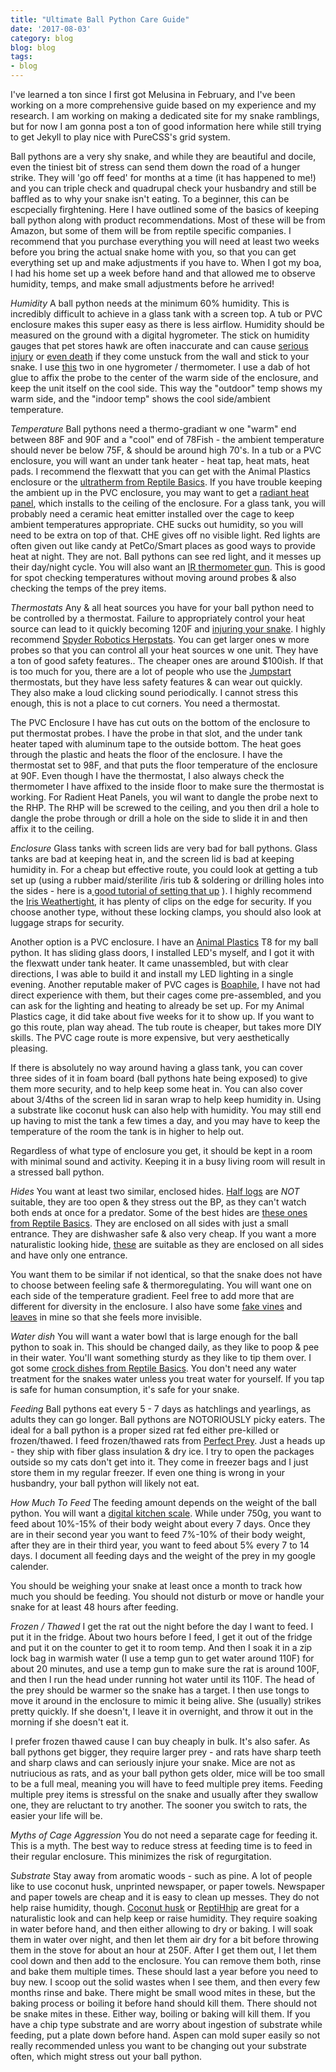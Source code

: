 ```yaml
---
title: "Ultimate Ball Python Care Guide"
date: '2017-08-03'
category: blog
blog: blog
tags:
- blog
---
```

I've learned a ton since I first got Melusina in February, and I've been working on a more comprehensive guide based on my experience and my research. I am working on making a dedicated site for my snake ramblings, but for now I am gonna post a ton of good information here while still trying to get Jekyll to play nice with PureCSS's grid system. 

Ball pythons are a very shy snake, and while they are beautiful and docile, even the tiniest bit of stress can send them down the road of a hunger strike. They will 'go off feed' for months at a time (it has happened to me!) and you can triple check and quadrupal check your husbandry and still be baffled as to why your snake isn't eating. To a beginner, this can be escpecially firghtening. Here I have outlined some of the basics of keeping  ball python along with product recommendations. Most of these will be from Amazon, but some of them will be from reptile specific companies. I recommend that you purchase everything you will need at least two weeks before you bring the actual snake home with you, so that you can get everything set up and make adjustments if you have to. When I got my boa, I had his home set up a week before hand and that allowed me to observe humidity, temps, and make small adjustments before he arrived!

*Humidity*
A ball python needs at the minimum 60% humidity. This is incredibly difficult to achieve in a glass tank with a screen top. A tub or PVC enclosure makes this super easy as there is less airflow. Humidity should be measured on the ground with a digital hygrometer. The stick on humidity gauges that pet stores hawk are often inaccurate and can cause [serious injury](https://www.reddit.com/r/snakes/comments/6f1zjy/snake_injured_by_humidifier_gauge/) or [even death](https://www.reddit.com/r/snakes/comments/55qtgm/update_2_tiamat_the_snake_stuck_to_adhesive_has/) if they come unstuck from the wall and stick to your snake. I use [this](http://amzn.to/2fcsrMB) two in one hygrometer / thermometer. I use a dab of hot glue to affix the probe to the center of the warm side of the enclosure, and keep the unit itself on the cool side. This way the "outdoor" temp shows my warm side, and the "indoor temp" shows the cool side/ambient temperature.

*Temperature*
Ball pythons need a thermo-gradiant w one "warm" end  between 88F and 90F and a "cool" end of 78Fish - the ambient temperature should never be below 75F, & should be around high 70's. In a tub or a PVC enclosure, you will want an under tank heater - heat tap, heat mats, heat pads. I recommend the flexwatt that you can get with the Animal Plastics enclosure or the [ultratherm from Reptile Basics](http://www.reptilebasics.com/ultratherm-heat-pads). If you have trouble keeping the ambient up in the PVC enclosure, you may want to get a [radiant heat panel](http://www.reptilebasics.com/rbi-radiant-heat-panels), which installs to the ceiling of the enclosure. For a glass tank, you will probably need a ceramic heat emitter installed over the cage to keep ambient temperatures appropriate. CHE sucks out humidity, so you will need to be extra on top of that. CHE gives off no visible light. Red lights are often given out like candy at PetCo/Smart places as good ways to provide heat at night. They are not. Ball pythons can see red light, and it messes up their day/night cycle.  You will also want an [IR thermometer gun](http://amzn.to/2vnG41U). This is good for spot checking temperatures without moving around probes & also checking the temps of the prey items.


*Thermostats*
Any & all heat sources you have for your ball python need to be controlled by a thermostat. Failure to appropriately control your heat source can lead to it quickly becoming 120F and [injuring your snake](https://www.reddit.com/r/snakes/comments/6ihxu8/need_help_with_my_ball_python_belly_is_hurt_and/). I highly recommend [Spyder Robotics Herpstats](http://www.spyderrobotics.com/index.php?main_page=product_info&cPath=1&products_id=25). You can get larger ones w more probes so that you can control all your heat sources w one unit. They have a ton of good safety features.. The cheaper ones are around $100ish. If that is too much for you, there are a lot of people who use the [Jumpstart](http://amzn.to/2wcbMg5) thermostats, but they have less safety features & can wear out quickly. They also make a loud clicking sound periodically. I cannot stress this enough, this is not a place to cut corners. You need a thermostat. 

The PVC Enclosure I have has cut outs on the bottom of the enclosure to put thermostat probes. I have the probe in that slot, and the under tank heater taped with aluminum tape to the outside bottom. The heat goes through the plastic and heats the floor of the enclosure. I have the thermostat set to 98F, and that puts the floor temperature of the enclosure at 90F. Even though I have the thermostat, I also always check the thermometer I have affixed to the inside floor to make sure the thermostat is working. For Radient Heat Panels, you wil want to dangle the probe next to the RHP. The RHP will be screwed to the ceiling, and you then dril a hole to dangle the probe through or drill a hole on the side to slide it in and then affix it to the ceiling.


*Enclosure*
Glass tanks with screen lids are very bad for ball pythons. Glass tanks are bad at keeping heat in, and the screen lid is bad at keeping humidity in. For a cheap but effective route, you could look at getting a tub set up (using a rubber maid/sterilite /iris tub & soldering or drilling holes into the sides - here is a[ good tutorial of setting that up](https://ball-pythons.net/forums/showthread.php?113879-My-Plastic-Tub-Setup-for-my-Ball-Python) ). I highly recommend the [Iris Weathertight](http://amzn.to/2fcVgsk), it has plenty of clips on the edge for security. If you choose another type, without these locking clamps, you should also look at luggage straps for security.

Another option is a PVC enclosure. I have an [Animal Plastics](http://www.apcages.com/home/) T8 for my ball python. It has sliding glass doors, I installed LED's myself, and I got it with the flexwatt under tank heater. It came unassembled, but with clear directions, I was able to build it and install my LED lighting in a single evening.  Another reputable maker of PVC cages is [Boaphile](http://www.boaphileplastics.com/), I have not had direct experience with them, but their cages come pre-assembled, and you can ask for the lighting and heating to already be set up. For my Animal Plastics cage, it did take about five weeks for it to show up. If you want to go this route, plan way ahead. The tub route is cheaper, but takes more DIY skills. The PVC cage route is more expensive, but very aesthetically pleasing. 

If there is absolutely no way around having a glass tank, you can cover three sides of it in foam board (ball pythons hate being exposed) to give them more security, and to help keep some heat in. You can also cover about 3/4ths of the screen lid in saran wrap to help keep humidity in. Using a substrate like coconut husk can also help with humidity. You may still end up having to mist the tank a few times a day, and you may have to keep the temperature of the room the tank is in higher to help out.

Regardless of what type of enclosure you get, it should be kept in a room with minimal sound and activity. Keeping it in a busy living room will result in a stressed ball python.

*Hides*
You want at least two similar, enclosed hides. [Half logs](https://www.amazon.com/Zoo-Med-Habba-Extra-Large/dp/B0010ONMV4/) are *NOT* suitable, they are too open & they stress out the BP, as they can't watch both ends at once for a predator. Some of the best hides are [these ones from Reptile Basics](http://www.reptilebasics.com/hide-boxes). They are enclosed on all sides with just a small entrance. They are dishwasher safe & also very cheap. If you want a more naturalistic looking hide, [these](http://amzn.to/2v43Ptj) are suitable as they are enclosed on all sides and have only one entrance.

You want them to be similar if not identical, so that the snake does not have to choose between feeling safe & thermoregulating. You will want one on each side of the temperature gradient. Feel free to add more that are different for diversity in the enclosure. I also have some [fake vines](http://amzn.to/2fckrLk) and [leaves](http://amzn.to/2vnM6zy) in mine so that she feels more invisible.

*Water dish*
You will want a water bowl that is large enough for the ball python to soak in. This should be changed daily, as they like to poop & pee in their water. You'll want something sturdy as they like to tip them over. I got some [crock dishes from Reptile Basics](http://www.reptilebasics.com/water-bowls). You don't need any water treatment for the snakes water unless you treat water for yourself. If you tap is safe for human consumption, it's safe for your snake.

*Feeding*
Ball pythons eat every 5 - 7 days as hatchlings and yearlings, as adults they can go longer. Ball pythons are NOTORIOUSLY picky eaters. The ideal for a ball python is a proper sized rat fed either pre-killed or frozen/thawed. I feed frozen/thawed rats from [Perfect Prey](http://www.perfectprey.com/frozen-rats/). Just a heads up - they ship with fiber glass insulation & dry ice. I try to open the packages outside so my cats don't get into it. They come in freezer bags and I just store them in my regular freezer. If even one thing is wrong in your husbandry, your ball python will likely not eat. 

_How Much To Feed_
The feeding amount depends on the weight of the ball python. You will want a [digital kitchen scale](http://amzn.to/2v4omOf). While under 750g, you want to feed about 10%-15% of their body weight about every 7 days. Once they are in their second year you want to feed  7%-10% of their body weight, after they are in their third year, you want to feed about 5% every 7 to 14 days. I document all feeding days and the weight of the prey in my google calender. 

You should be weighing your snake at least once a month to track how much you should be feeding. You should not disturb or move or handle your snake for at least 48 hours after feeding.

_Frozen / Thawed_
I get the rat out the night before the day I want to feed. I put it in the fridge. About two hours before I feed, I get it out of the fridge and put it on the counter to get it to room temp. And then I soak it in a zip lock bag in warmish water (I use a temp gun to get water around 110F) for about 20 minutes, and use a temp gun to make sure the rat is around 100F, and then I run the head under running hot water until its 110F. The head of the prey should be warmer so the snake has a target. I then use tongs to move it around in the enclosure to mimic it being alive. She (usually) strikes pretty quickly. If she doesn't, I leave it in overnight, and throw it out in the morning if she doesn't eat it.

I prefer frozen thawed cause I can buy cheaply in bulk. It's also safer. As ball pythons get bigger, they require larger prey - and rats have sharp teeth and sharp claws and can seriously injure your snake. Mice are not as nutriucious as rats, and as your ball python gets older, mice will be too small to be a full meal, meaning you will have to feed multiple prey items. Feeding multiple prey items is stressful on the snake and usually after they swallow one, they are reluctant to try another. The sooner you switch to rats, the easier your life will be. 

_Myths of Cage Aggression_
You do not need a separate cage for feeding it. This is a myth. The best way to reduce stress at feeding time is to feed in their regular enclosure. This minimizes the risk of regurgitation. 

*Substrate*
Stay away from aromatic woods - such as pine. A lot of people like to use coconut husk, unprinted newspaper, or paper towels. Newspaper and paper towels are cheap and it is easy to clean up messes. They do not help raise humidity, though. [Coconut husk](http://amzn.to/2v1uckY) or [ReptiHhip](http://amzn.to/2fd4DIs) are great for a naturalistic look and can help keep or raise humidity. They require soaking in water before hand, and then either allowing to dry or baking. I will soak them in water over night, and then let them air dry for a bit before throwing them in the stove for about an hour at 250F. After I get them out, I let them cool down and then add to the enclosure. You can remove them both, rinse and bake them multiple times. These should last a year before you need to buy new. I scoop out the solid wastes when I see them, and then every few months rinse and bake. There might be small wood mites in these, but the baking process or boiling it before hand should kill them. There should not be snake mites in these. Either way, boiling or baking will kill them. If you have a chip type substrate and are worry about ingestion of substrate while feeding, put a plate down before hand. Aspen can mold super easily so not really recommended unless you want to be changing out your substrate often, which might stress out your ball python. 